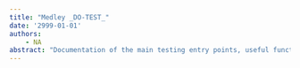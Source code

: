 ```yaml
---
title: "Medley _DO-TEST_"
date: '2999-01-01'
authors: 
    - NA
abstract: "Documentation of the main testing entry points, useful functions for building tests commands and functions for running tests, and internal functions of Interlisp-D's test harness."
---
```


